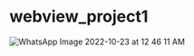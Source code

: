 # webview_project1

![WhatsApp Image 2022-10-23 at 12 46 11 AM](https://user-images.githubusercontent.com/89929259/197359619-63c699ea-0b9e-4589-b0ec-fc2290847892.jpeg)
